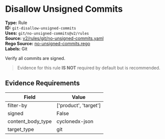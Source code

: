 # Disallow Unsigned Commits  
**Type:** Rule  
**ID:** `git-disallow-unsigned-commits`  
**Uses:** `git/no-unsigned-commits@v2/rules`  
**Source:** [v2/rules/git/no-unsigned-commits.yaml](https://github.com/scribe-public/sample-policies/v2/rules/git/no-unsigned-commits.yaml)  
**Rego Source:** [no-unsigned-commits.rego](https://github.com/scribe-public/sample-policies/v2/rules/git/no-unsigned-commits.rego)  
**Labels:** Git  

Verify all commits are signed.

> Evidence for this rule **IS NOT** required by default but is recommended.


## Evidence Requirements  
| Field | Value |
|-------|-------|
| filter-by | ['product', 'target'] |
| signed | False |
| content_body_type | cyclonedx-json |
| target_type | git |

